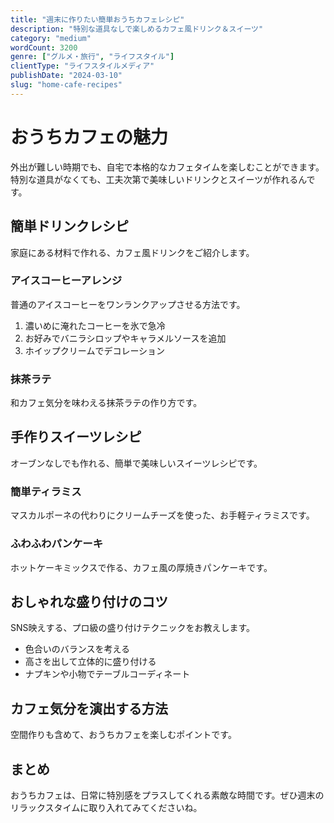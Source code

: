 ```yaml
---
title: "週末に作りたい簡単おうちカフェレシピ"
description: "特別な道具なしで楽しめるカフェ風ドリンク＆スイーツ"
category: "medium"
wordCount: 3200
genre: ["グルメ・旅行", "ライフスタイル"]
clientType: "ライフスタイルメディア"
publishDate: "2024-03-10"
slug: "home-cafe-recipes"
---
```


# おうちカフェの魅力

外出が難しい時期でも、自宅で本格的なカフェタイムを楽しむことができます。特別な道具がなくても、工夫次第で美味しいドリンクとスイーツが作れるんです。

## 簡単ドリンクレシピ

家庭にある材料で作れる、カフェ風ドリンクをご紹介します。

### アイスコーヒーアレンジ

普通のアイスコーヒーをワンランクアップさせる方法です。

1. 濃いめに淹れたコーヒーを氷で急冷
2. お好みでバニラシロップやキャラメルソースを追加
3. ホイップクリームでデコレーション

### 抹茶ラテ

和カフェ気分を味わえる抹茶ラテの作り方です。

## 手作りスイーツレシピ

オーブンなしでも作れる、簡単で美味しいスイーツレシピです。

### 簡単ティラミス

マスカルポーネの代わりにクリームチーズを使った、お手軽ティラミスです。

### ふわふわパンケーキ

ホットケーキミックスで作る、カフェ風の厚焼きパンケーキです。

## おしゃれな盛り付けのコツ

SNS映えする、プロ級の盛り付けテクニックをお教えします。

- 色合いのバランスを考える
- 高さを出して立体的に盛り付ける
- ナプキンや小物でテーブルコーディネート

## カフェ気分を演出する方法

空間作りも含めて、おうちカフェを楽しむポイントです。

## まとめ

おうちカフェは、日常に特別感をプラスしてくれる素敵な時間です。ぜひ週末のリラックスタイムに取り入れてみてくださいね。